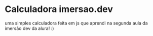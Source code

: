 # Calculadora imersao.dev
uma simples calculadora feita em js que aprendi na segunda aula da imersão dev da alura! :)

